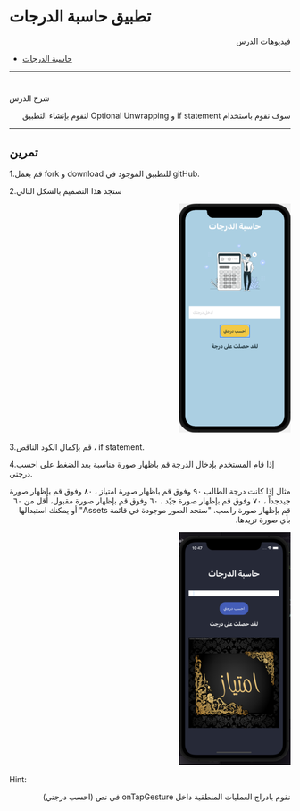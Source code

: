 # تطبيق حاسبة الدرجات


<p dir="rtl">
فيديوهات الدرس</p>





* [حاسبة الدرجات](https://youtu.be/NPIrYEqry8w)  

---


# <p dir="rtl">
شرح الدرس </p>


<p dir="rtl">
سوف نقوم باستخدام if statement و Optional Unwrapping لنقوم بإنشاء التطبيق</p>



---

## تمرين





1.قم بعمل fork و download للتطبيق الموجود في gitHub.


 
2.ستجد هذا التصميم بالشكل التالي 
<p dir="rtl">





<img src="/grade.png" width="200" alt="alt_text" title="image_tooltip">
</p>




3.قم بإكمال الكود الناقص ، if statement.

<p dir="rtl"></p>

 
4.إذا قام المستخدم بإدخال الدرجة قم باظهار  صورة مناسبة بعد الضغط على احسب درجتي.

<p dir="rtl">
 مثال إذا كانت درجة الطالب ٩٠ وفوق قم باظهار صورة امتياز ، ٨٠ وفوق قم بإظهار صورة جيدجداً ، ٧٠ وفوق قم بإظهار صورة جيّد ، ٦٠ وفوق قم بإظهار صورة مقبول، أقل من ٦٠ قم بإظهار صورة راسب. "ستجد الصور موجودة في قائمة Assets" أو يمكنك استبدالها بأي صورة تريدها.

</p>


<p dir="rtl">




<img src="/UI2.png" width="200" alt="alt_text" title="image_tooltip">
</p>


Hint: 

<p dir="rtl">
نقوم بادراج العمليات المنطقية داخل onTapGesture في نص (احسب درجتي)</p>

